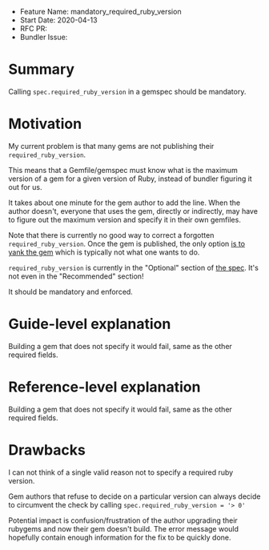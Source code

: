 - Feature Name: mandatory_required_ruby_version
- Start Date: 2020-04-13
- RFC PR: 
- Bundler Issue: 

# Summary

Calling `spec.required_ruby_version` in a gemspec should be mandatory.

# Motivation

My current problem is that many gems are not publishing their `required_ruby_version`.

This means that a Gemfile/gemspec must know what is the maximum version of a gem for a given version of Ruby, instead of bundler figuring it out for us.

It takes about one minute for the gem author to add the line. When the author doesn't, everyone that uses the gem, directly or indirectly, may have to figure out the maximum version and specify it in their own gemfiles.

Note that there is currently no good way to correct a forgotten `required_ruby_version`. Once the gem is published, the only option [is to yank the gem](https://github.com/rubygems/rubygems/issues/1506#issuecomment-188472423) which is typically not what one wants to do.

`required_ruby_version` is currently in the "Optional" section of [the spec](https://guides.rubygems.org/specification-reference/). It's not even in the "Recommended" section!

It should be mandatory and enforced.

# Guide-level explanation

Building a gem that does not specify it would fail, same as the other required fields.

# Reference-level explanation

Building a gem that does not specify it would fail, same as the other required fields.

# Drawbacks

I can not think of a single valid reason not to specify a required ruby version.

Gem authors that refuse to decide on a particular version can always decide to circumvent the check by calling `spec.required_ruby_version = '> 0'`

Potential impact is confusion/frustration of the author upgrading their rubygems and now their gem doesn't build. The error message would hopefully contain enough information for the fix to be quickly done.
